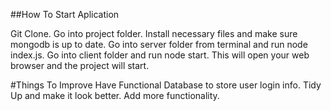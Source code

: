 ##How To Start Aplication

Git Clone.
Go into project folder.
Install necessary files and make sure mongodb is up to date.
Go into server folder from terminal and run node index.js.
Go into client folder and run node start.
This will open your web browser and the project will start.

#Things To Improve
Have Functional Database to store user login info.
Tidy Up and make it look better.
Add more functionality.


